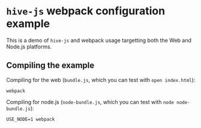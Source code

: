 # `hive-js` webpack configuration example
This is a demo of `hive-js` and webpack usage targetting both the Web and
Node.js platforms.

## Compiling the example
Compiling for the web (`bundle.js`, which you can test with `open index.html`):
```
webpack
```

Compiling for node.js (`node-bundle.js`, which you can test with `node node-bundle.js`):
```
USE_NODE=1 webpack
```
